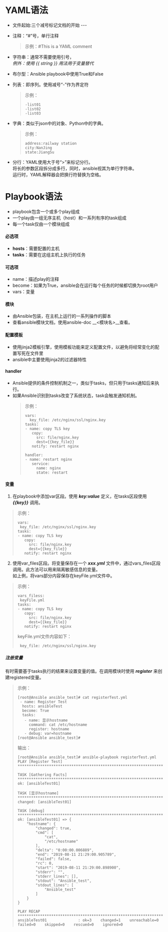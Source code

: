 # YAML语法
* 文件起始:三个减号标记文档的开始  ---

* 注释：“#”号，单行注释  
  > 示例：#This is a YAML comment
* 字符串：通常不需要使用引号，  
        *例外：使用 {{ string }} 用法用于变量替代*
* 布尔型：Ansible playbook中使用True和False
* 列表：即序列。使用减号“-”作为界定符  
  > 示例：
  >```  
  > -list01  
  > -list02  
  > -list03
* 字典：类似于json中的对象、Python中的字典。  
  > 示例：
  >```
  > address:railway station  
  > city:NanJing  
  > state:JiangSu
* 分行：YAML使用大于号“>”来标记分行。  
       将长的参数区段拆分成多行，同时，ansible视其为单行字符串。  
       运行时，YAML解释器会把换行符替换为空格。
     


# Playbook语法
* playbook包含一个或多个play组成
* 一个play由一组无序主机（host）和一系列有序的task组成
* 每一个task仅由一个模块组成

#### 必选项
* **hosts**：需要配置的主机
* **tasks**：需要在这组主机上执行的任务

#### 可选项
* name：描述play的注释
* become：如果为True，ansible会在运行每个任务的时候都切换为root用户
* vars：变量
    
#### 模块
* 由Ansible包装，在主机上运行的一系列操作的脚本
* 查看ansible模块文档，使用ansible-doc __<模块名>__查看。

#### 配置模板
* 使用jinja2模板引擎，使用模板功能来定义配置文件，以避免将经常变化的配置写死在文件里
* ansible中主要使用jinja2的过滤器特性

#### handler
* Ansible提供的条件控制机制之一，类似于tasks，但只用于tasks通知后来执行。
* 如果Ansible识别到tasks改变了系统状态，task会触发通知机制。
  >示例：  
  > ```yuml
  > vars:  
  >   key_file: /etc/nginx/ssl/nginx.key  
  > tasks:
  > - name: copy TLS key  
  >    copy:  
  >      src: file/nginx.key  
  >      dest={{key_file}}  
  >    notify: restart nginx
  >
  > handler:
  > - name: restart nginx    
  >    service: 
  >      name: nginx  
  >      state: restart  
  >```

#### 变量
1. 在playbook中添加var区段。使用 ***key:value*** 定义，在tasks区段使用 ***{{key}}*** 调用。
 > 示例：
 >```
 > vars:  
  >  key_file: /etc/nginx/ssl/nginx.key  
  >tasks:
  > - name: copy TLS key  
  >    copy:  
  >      src: file/nginx.key  
  >      dest={{key_file}}  
  >    notify: restart nginx
  >```
2. 使用var_files区段。将变量保存在一个 ***xxx.yml*** 文件中，通过vars_files区段调用。此方法可以用来隔离敏感信息的变量。  
   如上例，将vars部分内容保存在keyFile.yml文件中。
> 示例：
 >```
 > vars_filess:  
  >  keyFile.yml  
  >tasks:
  > - name: copy TLS key  
  >    copy:  
  >      src: file/nginx.key  
  >      dest={{key_file}}  
  >    notify: restart nginx
  >```
  > keyFile.yml文件内容如下：
  >```  
  >  key_file: /etc/nginx/ssl/nginx.key  
  
##### 注册变量
有时需要基于tasks执行的结果来设置变量的值。在调用模块时使用 ***register*** 来创建registered变量。
> 示例：
>```
> [root@Ansible ansible_test]# cat registerTest.yml 
>  - name: Register Test
>   hosts: ansibleTest
>   become: True
>   tasks:
>    - name: 显示hostname
>      command: cat /etc/hostname
>      register: hostname
>    - debug: var=hostname
> [root@Ansible ansible_test]# 
>```
> 输出：
>```
> [root@Ansible ansible_test]# ansible-playbook registerTest.yml 
> PLAY [Register Test] *********************************************************************************************************************************
>
> TASK [Gathering Facts] *******************************************************************************************************************************
> ok: [ansibleTest01]
>
> TASK [显示hostname] ************************************************************************************************************************************
> changed: [ansibleTest01]
>
> TASK [debug] *****************************************************************************************************************************************
> ok: [ansibleTest01] => {
>     "hostname": {
>         "changed": true, 
>         "cmd": [
>             "cat", 
>             "/etc/hostname"
>         ], 
>         "delta": "0:00:00.006889", 
>         "end": "2019-08-11 21:29:00.905789", 
>         "failed": false, 
>         "rc": 0, 
>         "start": "2019-08-11 21:29:00.898900", 
>         "stderr": "", 
>         "stderr_lines": [], 
>         "stdout": "Ansible_test", 
>         "stdout_lines": [
>             "Ansible_test"
>         ]
>     }
> }
> 
> PLAY RECAP *******************************************************************************************************************************************
> ansibleTest01              : ok=3    changed=1    unreachable=0    failed=0    skipped=0    rescued=0    ignored=0   

